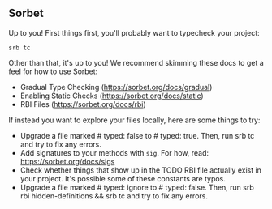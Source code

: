 ## Sorbet

Up to you! First things first, you'll probably want to typecheck your project:

    srb tc

Other than that, it's up to you!
We recommend skimming these docs to get a feel for how to use Sorbet:

- Gradual Type Checking (https://sorbet.org/docs/gradual)
- Enabling Static Checks (https://sorbet.org/docs/static)
- RBI Files (https://sorbet.org/docs/rbi)

If instead you want to explore your files locally, here are some things to try:

- Upgrade a file marked # typed: false to # typed: true.
  Then, run srb tc and try to fix any errors.
- Add signatures to your methods with `sig`.
  For how, read: https://sorbet.org/docs/sigs
- Check whether things that show up in the TODO RBI file actually exist in your project.
  It's possible some of these constants are typos.
- Upgrade a file marked # typed: ignore to # typed: false.
  Then, run srb rbi hidden-definitions && srb tc and try to fix any errors.
